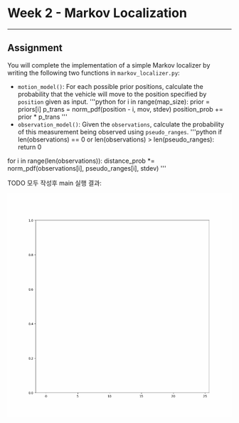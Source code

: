 # Week 2 - Markov Localization

---

[//]: # (Image References)
[plot]: ./myresult.gif

## Assignment

You will complete the implementation of a simple Markov localizer by writing the following two functions in `markov_localizer.py`:

* `motion_model()`: For each possible prior positions, calculate the probability that the vehicle will move to the position specified by `position` given as input.
'''python
for i in range(map_size):
    prior = priors[i]
    p_trans = norm_pdf(position - i, mov, stdev)
    position_prob += prior * p_trans
'''
* `observation_model()`: Given the `observations`, calculate the probability of this measurement being observed using `pseudo_ranges`.
'''python
if len(observations) == 0 or len(observations) > len(pseudo_ranges):
    return 0

for i in range(len(observations)):
    distance_prob *= norm_pdf(observations[i], pseudo_ranges[i], stdev)
'''

TODO 모두 작성후 main 실행 결과:

![Expected Result of Markov Localization][plot]